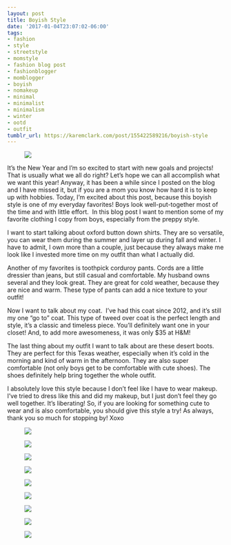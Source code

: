 ```yaml
---
layout: post
title: Boyish Style
date: '2017-01-04T23:07:02-06:00'
tags:
- fashion
- style
- streetstyle
- momstyle
- fashion blog post
- fashionblogger
- momblogger
- boyish
- nomakeup
- minimal
- minimalist
- minimalism
- winter
- ootd
- outfit
tumblr_url: https://karemclark.com/post/155422589216/boyish-style
---
```

<figure class="tmblr-full" data-orig-height="1968" data-orig-width="2257"><img src="https://64.media.tumblr.com/a51585db82a91caa52aa094c6f3eb045/tumblr_inline_ojaj51nHiT1t4qra9_540.jpg" data-orig-height="1968" data-orig-width="2257"></figure>

It’s the New Year and I’m so excited to start with new goals and projects! That is usually what we all do right? Let’s hope we can all accomplish what we want this year! Anyway, it has been a while since I posted on the blog and I have missed it, but if you are a mom you know how hard it is to keep up with hobbies. Today, I’m excited about this post, because this boyish style is one of my everyday favorites! Boys look well-put-together most of the time and with little effort. &nbsp;In this blog post I want to mention some of my favorite clothing I copy from boys, especially from the preppy style.

I want to start talking about oxford button down shirts. They are so versatile, you can wear them during the summer and layer up during fall and winter. I have to admit, I own more than a couple, just because they always make me look like I invested more time on my outfit than what I actually did.

Another of my favorites is toothpick corduroy pants. Cords are a little dressier than jeans, but still casual and comfortable. My husband owns several and they look great. They are great for cold weather, because they are nice and warm. These type of pants can add a nice texture to your outfit!

Now I want to talk about my coat. &nbsp;I’ve had this coat since 2012, and it’s still my one “go to” coat. This type of tweed over coat is the perfect length and style, it’s a classic and timeless piece. You’ll definitely want one in your closet! And, to add more awesomeness, it was only $35 at H&M!

The last thing about my outfit I want to talk about are these desert boots. They are perfect for this Texas weather, especially when it’s cold in the morning and kind of warm in the afternoon. They are also super comfortable (not only boys get to be comfortable with cute shoes). The shoes definitely help bring together the whole outfit.

I absolutely love this style because I don’t feel like I have to wear makeup. I’ve tried to dress like this and did my makeup, but I just don’t feel they go well together. It’s liberating! So, if you are looking for something cute to wear and is also comfortable, you should give this style a try! As always, thank you so much for stopping by! Xoxo

<figure class="tmblr-full" data-orig-height="2212" data-orig-width="1434"><img src="https://64.media.tumblr.com/7590ecf1a35be1e997d24a95bbd6ae6d/tumblr_inline_ojaj4oZWjk1t4qra9_540.jpg" data-orig-height="2212" data-orig-width="1434"></figure><figure class="tmblr-full" data-orig-height="1018" data-orig-width="1395"><img src="https://64.media.tumblr.com/acf7a63599f0dfb208f42747434fc4e7/tumblr_inline_ojaj4ncp2P1t4qra9_540.jpg" data-orig-height="1018" data-orig-width="1395"></figure><figure class="tmblr-full" data-orig-height="1958" data-orig-width="2198"><img src="https://64.media.tumblr.com/ae80e7ba61b149aebefa80feeafcd77a/tumblr_inline_ojaj4tzehq1t4qra9_540.jpg" data-orig-height="1958" data-orig-width="2198"></figure><figure class="tmblr-full" data-orig-height="1753" data-orig-width="2347"><img src="https://64.media.tumblr.com/09320bfa2c923620c2aa6e4edc4e4e53/tumblr_inline_ojaj55mZR51t4qra9_540.jpg" data-orig-height="1753" data-orig-width="2347"></figure><figure class="tmblr-full" data-orig-height="2023" data-orig-width="1958"><img src="https://64.media.tumblr.com/8dd3d3e3e1e1200ae1491c04954e2eca/tumblr_inline_ojaj4y3hgu1t4qra9_540.jpg" data-orig-height="2023" data-orig-width="1958"></figure><figure class="tmblr-full" data-orig-height="1698" data-orig-width="1813"><img src="https://64.media.tumblr.com/de4432eb3c3df2e21e4dc0abf3e55efa/tumblr_inline_ojaj4rfbwO1t4qra9_540.jpg" data-orig-height="1698" data-orig-width="1813"></figure><figure class="tmblr-full" data-orig-height="2153" data-orig-width="2103"><img src="https://64.media.tumblr.com/32d0c70b08258fc168f92265da7d067f/tumblr_inline_ojaj4vPPy61t4qra9_540.jpg" data-orig-height="2153" data-orig-width="2103"></figure><figure class="tmblr-full" data-orig-height="2212" data-orig-width="3318"><img src="https://64.media.tumblr.com/23f896325ff1b66477312b99c702f837/tumblr_inline_ojaj4xX3Fw1t4qra9_540.jpg" data-orig-height="2212" data-orig-width="3318"></figure><figure class="tmblr-full" data-orig-height="2212" data-orig-width="2447"><img src="https://64.media.tumblr.com/1b05dd2b4c79b9e98695c4bb10eb8242/tumblr_inline_ojaj530HHD1t4qra9_540.jpg" data-orig-height="2212" data-orig-width="2447"></figure>
